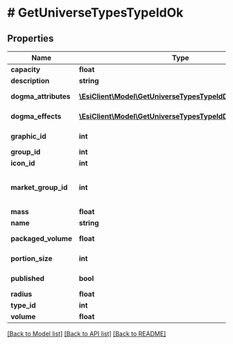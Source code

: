 # # GetUniverseTypesTypeIdOk

## Properties

Name | Type | Description | Notes
------------ | ------------- | ------------- | -------------
**capacity** | **float** | capacity number | [optional]
**description** | **string** | description string |
**dogma_attributes** | [**\EsiClient\Model\GetUniverseTypesTypeIdDogmaAttribute[]**](GetUniverseTypesTypeIdDogmaAttribute.md) | dogma_attributes array | [optional]
**dogma_effects** | [**\EsiClient\Model\GetUniverseTypesTypeIdDogmaEffect[]**](GetUniverseTypesTypeIdDogmaEffect.md) | dogma_effects array | [optional]
**graphic_id** | **int** | graphic_id integer | [optional]
**group_id** | **int** | group_id integer |
**icon_id** | **int** | icon_id integer | [optional]
**market_group_id** | **int** | This only exists for types that can be put on the market | [optional]
**mass** | **float** | mass number | [optional]
**name** | **string** | name string |
**packaged_volume** | **float** | packaged_volume number | [optional]
**portion_size** | **int** | portion_size integer | [optional]
**published** | **bool** | published boolean |
**radius** | **float** | radius number | [optional]
**type_id** | **int** | type_id integer |
**volume** | **float** | volume number | [optional]

[[Back to Model list]](../../README.md#models) [[Back to API list]](../../README.md#endpoints) [[Back to README]](../../README.md)
